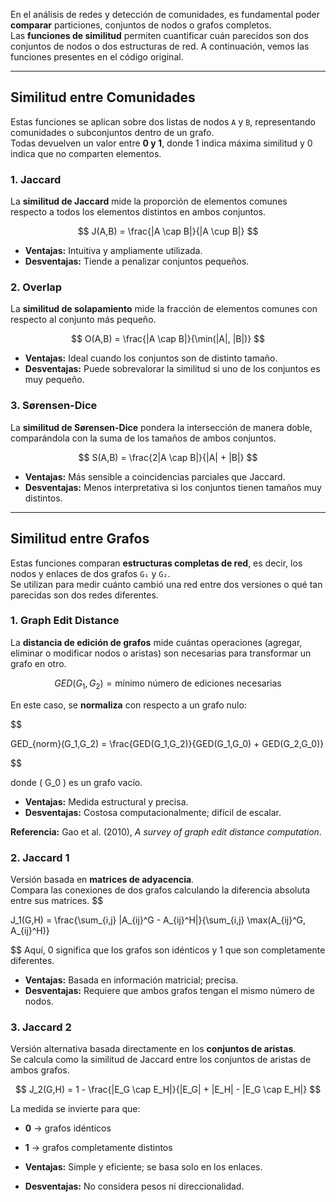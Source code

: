 En el análisis de redes y detección de comunidades, es fundamental poder **comparar** particiones, conjuntos de nodos o grafos completos.  
Las **funciones de similitud** permiten cuantificar cuán parecidos son dos conjuntos de nodos o dos estructuras de red.
A continuación, vemos las funciones presentes en el código original.

---
## Similitud entre Comunidades
Estas funciones se aplican sobre dos listas de nodos `A` y `B`, representando comunidades o subconjuntos dentro de un grafo.  
Todas devuelven un valor entre **0 y 1**, donde 1 indica máxima similitud y 0 indica que no comparten elementos.

### 1. Jaccard
La **similitud de Jaccard** mide la proporción de elementos comunes respecto a todos los elementos distintos en ambos conjuntos.

$$
J(A,B) = \frac{|A \cap B|}{|A \cup B|}
$$

- **Ventajas:** Intuitiva y ampliamente utilizada.  
- **Desventajas:** Tiende a penalizar conjuntos pequeños.

### 2. Overlap
La **similitud de solapamiento** mide la fracción de elementos comunes con respecto al conjunto más pequeño.  

$$
O(A,B) = \frac{|A \cap B|}{\min(|A|, |B|)}
$$

- **Ventajas:** Ideal cuando los conjuntos son de distinto tamaño.  
- **Desventajas:** Puede sobrevalorar la similitud si uno de los conjuntos es muy pequeño.

### 3. Sørensen-Dice
La **similitud de Sørensen-Dice** pondera la intersección de manera doble, comparándola con la suma de los tamaños de ambos conjuntos.  

$$
S(A,B) = \frac{2|A \cap B|}{|A| + |B|}
$$

- **Ventajas:** Más sensible a coincidencias parciales que Jaccard.  
- **Desventajas:** Menos interpretativa si los conjuntos tienen tamaños muy distintos.

---
##  Similitud entre Grafos

Estas funciones comparan **estructuras completas de red**, es decir, los nodos y enlaces de dos grafos `G₁` y `G₂`.  
Se utilizan para medir cuánto cambió una red entre dos versiones o qué tan parecidas son dos redes diferentes.

### 1. Graph Edit Distance
La **distancia de edición de grafos** mide cuántas operaciones (agregar, eliminar o modificar nodos o aristas) son necesarias para transformar un grafo en otro.

$$
GED(G_1, G_2) = \text{mínimo número de ediciones necesarias}
$$

En este caso, se **normaliza** con respecto a un grafo nulo:

$$

GED_{norm}(G_1,G_2) = \frac{GED(G_1,G_2)}{GED(G_1,G_0) + GED(G_2,G_0)}

$$

donde \( G_0 \) es un grafo vacío.

- **Ventajas:** Medida estructural y precisa.  
- **Desventajas:** Costosa computacionalmente; difícil de escalar.

**Referencia:** Gao et al. (2010), *A survey of graph edit distance computation*.

### 2. Jaccard 1
Versión basada en **matrices de adyacencia**.  
Compara las conexiones de dos grafos calculando la diferencia absoluta entre sus matrices.
$$

J_1(G,H) = \frac{\sum_{i,j} |A_{ij}^G - A_{ij}^H|}{\sum_{i,j} \max(A_{ij}^G, A_{ij}^H)}

$$
Aquí, 0 significa que los grafos son idénticos y 1 que son completamente diferentes.

- **Ventajas:** Basada en información matricial; precisa.  
- **Desventajas:** Requiere que ambos grafos tengan el mismo número de nodos.

### 3. Jaccard 2
Versión alternativa basada directamente en los **conjuntos de aristas**.  
Se calcula como la similitud de Jaccard entre los conjuntos de aristas de ambos grafos.

$$
J_2(G,H) = 1 - \frac{|E_G \cap E_H|}{|E_G| + |E_H| - |E_G \cap E_H|}
$$

La medida se invierte para que:
- **0** → grafos idénticos  
- **1** → grafos completamente distintos

- **Ventajas:** Simple y eficiente; se basa solo en los enlaces.  
- **Desventajas:** No considera pesos ni direccionalidad.